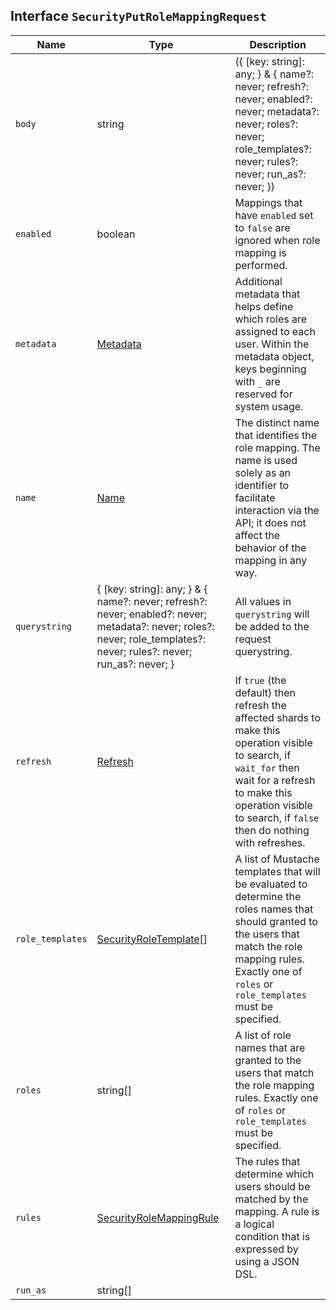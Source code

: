 ## Interface `SecurityPutRoleMappingRequest`

| Name | Type | Description |
| - | - | - |
| `body` | string | ({ [key: string]: any; } & { name?: never; refresh?: never; enabled?: never; metadata?: never; roles?: never; role_templates?: never; rules?: never; run_as?: never; }) | All values in `body` will be added to the request body. |
| `enabled` | boolean | Mappings that have `enabled` set to `false` are ignored when role mapping is performed. |
| `metadata` | [Metadata](./Metadata.md) | Additional metadata that helps define which roles are assigned to each user. Within the metadata object, keys beginning with `_` are reserved for system usage. |
| `name` | [Name](./Name.md) | The distinct name that identifies the role mapping. The name is used solely as an identifier to facilitate interaction via the API; it does not affect the behavior of the mapping in any way. |
| `querystring` | { [key: string]: any; } & { name?: never; refresh?: never; enabled?: never; metadata?: never; roles?: never; role_templates?: never; rules?: never; run_as?: never; } | All values in `querystring` will be added to the request querystring. |
| `refresh` | [Refresh](./Refresh.md) | If `true` (the default) then refresh the affected shards to make this operation visible to search, if `wait_for` then wait for a refresh to make this operation visible to search, if `false` then do nothing with refreshes. |
| `role_templates` | [SecurityRoleTemplate](./SecurityRoleTemplate.md)[] | A list of Mustache templates that will be evaluated to determine the roles names that should granted to the users that match the role mapping rules. Exactly one of `roles` or `role_templates` must be specified. |
| `roles` | string[] | A list of role names that are granted to the users that match the role mapping rules. Exactly one of `roles` or `role_templates` must be specified. |
| `rules` | [SecurityRoleMappingRule](./SecurityRoleMappingRule.md) | The rules that determine which users should be matched by the mapping. A rule is a logical condition that is expressed by using a JSON DSL. |
| `run_as` | string[] | &nbsp; |
